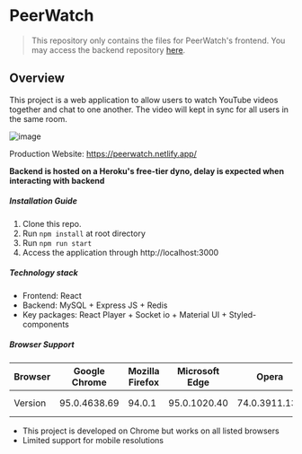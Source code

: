 # PeerWatch
> This repository only contains the files for PeerWatch's frontend. You may access the backend repository [here](https://github.com/Tomashiwa/PeerWatch-backend).

## Overview

This project is a web application to allow users to watch YouTube videos together and chat to one another. The video will kept in sync for all users in the same room.

![image](https://user-images.githubusercontent.com/15318860/140597009-ae8ed7e9-ea93-4d7d-b3f8-63898eabcde0.png)

Production Website: https://peerwatch.netlify.app/

**Backend is hosted on a Heroku's free-tier dyno, delay is expected when interacting with backend**

##### Installation Guide

1. Clone this repo.
2. Run `npm install` at root directory
3. Run `npm run start`
4. Access the application through http://localhost:3000

##### Technology stack

-   Frontend: React
-   Backend: MySQL + Express JS + Redis
-   Key packages: React Player + Socket io + Material UI + Styled-components

##### Browser Support

| Browser | Google Chrome | Mozilla Firefox | Microsoft Edge | Opera         | Safari    |
| ------- | ------------- | --------------- | -------------- | ------------- | --------- |
| Version | 95.0.4638.69  | 94.0.1          | 95.0.1020.40   | 74.0.3911.139 | Mojave 12 |

-   This project is developed on Chrome but works on all listed browsers
-   Limited support for mobile resolutions
